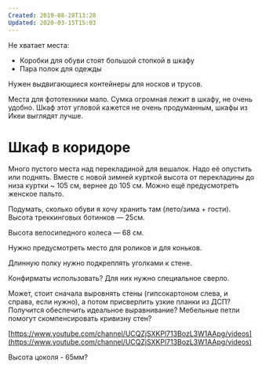 ```yaml
---
Created: 2019-08-28T13:28
Updated: 2020-03-15T15:03
---
```

Не хватает места:

- Коробки для обуви стоят большой стопкой в шкафу
- Пара полок для одежды

Нужен выдвигающиеся контейнеры для носков и трусов.

Места для фототехники мало. Сумка огромная лежит в шкафу, не очень удобно. Шкаф этот угловой кажется не очень продуманным, шкафы из Икеи выглядят лучше.

# Шкаф в коридоре

Много пустого места над перекладиной для вешалок. Надо её опустить или поднять. Вместе с новой зимней курткой высота от перекладины до низа куртки ~ 105 см, вернее до 105 см. Можно ещё предусмотреть женское пальто.

Подумать, сколько обуви я хочу хранить там (лето/зима + гости). Высота треккинговых ботинков — 25см.

Высота велосипедного колеса — 68 см.

Нужно предусмотреть место для роликов и для коньков.

Длинную полку нужно подкреплять уголками к стене.

Конфирматы использовать? Для них нужно специальное сверло.

Может, стоит сначала выровнять стены (гипсокартоном слева, и справа, если нужно), а потом присверлить узкие планки из ДСП? Получится обеспечить идеальное выравнивание? Мебельные петли помогут скомпенсировать кривизну стен?

[https://www.youtube.com/channel/UCQZjSXKPl713BozL3W1AApg/videos](https://www.youtube.com/channel/UCQZjSXKPl713BozL3W1AApg/videos)

Высота цоколя - 65мм?